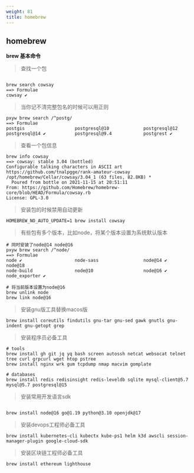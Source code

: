 ```yaml
---
weight: 81
title: homebrew
---
```


## homebrew

**brew 基本命令**

> 查找一个包
```shell

brew search cowsay
==> Formulae
cowsay ✔
```

> 当你记不清完整包名的时候可以用正则
```shell
pxyw brew search /^postg/  
==> Formulae
postgis                   postgresql@10             postgresql@12             postgresql@14 ✔           postgresql@9.4            postgrest ✔
```

> 查看一个包信息
```shell
brew info cowsay
==> cowsay: stable 3.04 (bottled)
Configurable talking characters in ASCII art
https://github.com/tnalpgge/rank-amateur-cowsay
/opt/homebrew/Cellar/cowsay/3.04_1 (63 files, 82.8KB) *
  Poured from bottle on 2021-11-15 at 20:51:11
From: https://github.com/Homebrew/homebrew-core/blob/HEAD/Formula/cowsay.rb
License: GPL-3.0
```

> 安装包的时候禁用自动更新
```shell
HOMEBREW_NO_AUTO_UPDATE=1 brew install cowsay

```

> 有些包有多个版本，比如node，将某个版本设置为系统默认版本

```shell
# 同时安装了node@14 node@16
pxyw brew search /^node/ 
==> Formulae
node ✔                    node-sass                 node@14 ✔                 node@18
node-build                node@10                   node@16 ✔                 node_exporter ✔

# 将当前版本设置为node@16
brew unlink node
brew link node@16
```

> 安装gnu版工具替换macos版

```shell
brew install coreutils findutils gnu-tar gnu-sed gawk gnutls gnu-indent gnu-getopt grep
```

> 安装程序员必备工具

```shell
# tools
brew install gh git jq yq bash screen autossh netcat websocat telnet tree curl grpcurl wget htop pstree 
brew install nginx wrk gum tcpdump nmap macvim gomplate

# databases
brew install redis redisinsight redis-leveldb sqlite mysql-client@5.7 mysql@5.7 postgresql@15
```

> 安装常用开发语言sdk
```shell

brew install node@16 go@1.19 python@3.10 openjdk@17

```

> 安装devops工程师必备工具
```shell
brew install kubernetes-cli kubectx kube-ps1 helm k3d awscli session-manager-plugin google-cloud-sdk
```

> 安装区块链工程师必备工具

```shell
brew install ethereum lighthouse
```
